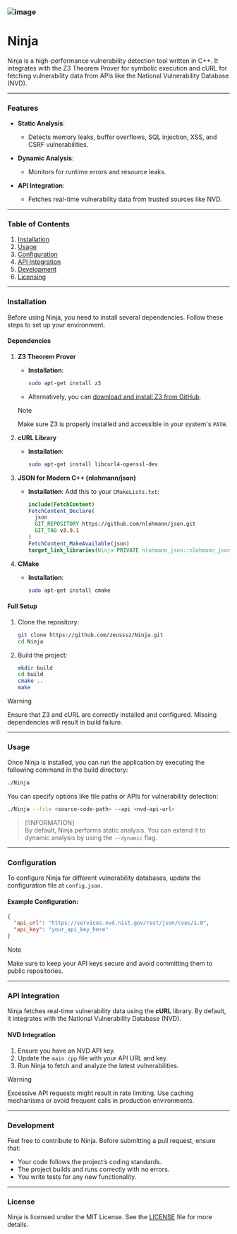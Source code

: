 ### ![image](https://github.com/user-attachments/assets/c3945f79-b331-4914-85b5-0d434af3a00d) 
# Ninja

Ninja is a high-performance vulnerability detection tool written in C++. It integrates with the Z3 Theorem Prover for symbolic execution and cURL for fetching vulnerability data from APIs like the National Vulnerability Database (NVD).

---

### Features

- **Static Analysis**:
  - Detects memory leaks, buffer overflows, SQL injection, XSS, and CSRF vulnerabilities.
  
- **Dynamic Analysis**:
  - Monitors for runtime errors and resource leaks.

- **API Integration**:
  - Fetches real-time vulnerability data from trusted sources like NVD.

---

### Table of Contents

1. [Installation](#installation)
2. [Usage](#usage)
3. [Configuration](#configuration)
4. [API Integration](#api-integration)
5. [Development](#development)
6. [Licensing](#license)

---

### Installation

Before using Ninja, you need to install several dependencies. Follow these steps to set up your environment.

#### Dependencies

1. **Z3 Theorem Prover**
   - **Installation**:
     ```bash
     sudo apt-get install z3
     ```
   - Alternatively, you can [download and install Z3 from GitHub](https://github.com/Z3Prover/z3).

   > [!NOTE]  
   > Make sure Z3 is properly installed and accessible in your system's `PATH`.

2. **cURL Library**
   - **Installation**:
     ```bash
     sudo apt-get install libcurl4-openssl-dev
     ```

3. **JSON for Modern C++ (nlohmann/json)**
   - **Installation**:
     Add this to your `CMakeLists.txt`:
     ```cmake
     include(FetchContent)
     FetchContent_Declare(
       json
       GIT_REPOSITORY https://github.com/nlohmann/json.git
       GIT_TAG v3.9.1
     )
     FetchContent_MakeAvailable(json)
     target_link_libraries(Ninja PRIVATE nlohmann_json::nlohmann_json)
     ```

4. **CMake**
   - **Installation**:
     ```bash
     sudo apt-get install cmake
     ```

#### Full Setup

1. Clone the repository:
   ```bash
   git clone https://github.com/zeusssz/Ninja.git
   cd Ninja
   ```

2. Build the project:
   ```bash
   mkdir build
   cd build
   cmake ..
   make
   ```

> [!WARNING]  
> Ensure that Z3 and cURL are correctly installed and configured. Missing dependencies will result in build failure.

---

### Usage

Once Ninja is installed, you can run the application by executing the following command in the build directory:

```bash
./Ninja
```

You can specify options like file paths or APIs for vulnerability detection:

```bash
./Ninja --file <source-code-path> --api <nvd-api-url>
```

> [!INFORMATION]  
> By default, Ninja performs static analysis. You can extend it to dynamic analysis by using the `--dynamic` flag.

---

### Configuration

To configure Ninja for different vulnerability databases, update the configuration file at `config.json`.

#### Example Configuration:

```json
{
  "api_url": "https://services.nvd.nist.gov/rest/json/cves/1.0",
  "api_key": "your_api_key_here"
}
```

> [!NOTE]  
> Make sure to keep your API keys secure and avoid committing them to public repositories.

---

### API Integration

Ninja fetches real-time vulnerability data using the **cURL** library. By default, it integrates with the National Vulnerability Database (NVD).

#### NVD Integration

1. Ensure you have an NVD API key.
2. Update the `main.cpp` file with your API URL and key.
3. Run Ninja to fetch and analyze the latest vulnerabilities.

> [!WARNING]  
> Excessive API requests might result in rate limiting. Use caching mechanisms or avoid frequent calls in production environments.

---

### Development

Feel free to contribute to Ninja. Before submitting a pull request, ensure that:

- Your code follows the project’s coding standards.
- The project builds and runs correctly with no errors.
- You write tests for any new functionality.

---

### License

Ninja is licensed under the MIT License. See the [LICENSE](LICENSE) file for more details.
